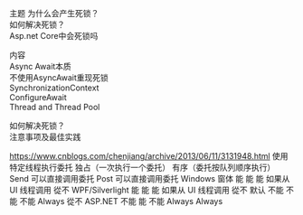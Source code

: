 主题
为什么会产生死锁？  
如何解决死锁？  
Asp.net Core中会死锁吗  

内容  
Async Await本质  
不使用AsyncAwait重现死锁   
SynchronizationContext  
ConfigureAwait  
Thread and Thread Pool  
  
如何解决死锁？  
注意事项及最佳实践  



https://www.cnblogs.com/chenjiang/archive/2013/06/11/3131948.html
使用特定线程执行委托	独占（一次执行一个委托）	有序（委托按队列顺序执行）	Send 可以直接调用委托	Post 可以直接调用委托
Windows 窗体	能	能	能	如果从 UI 线程调用	從不
WPF/Silverlight	能	能	能	如果从 UI 线程调用	從不
默认	不能	不能	不能	Always	從不
ASP.NET	不能	能	不能	Always	Always


